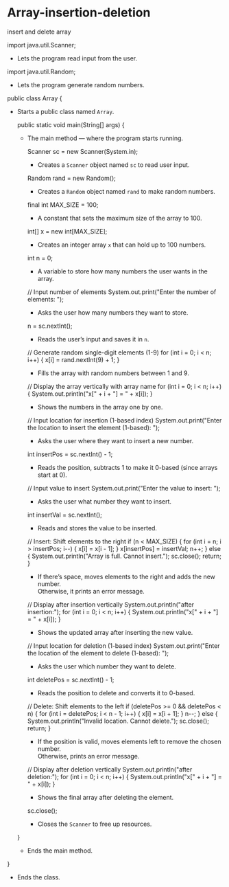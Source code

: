 # Array-insertion-deletion
insert and delete array

import java.util.Scanner;
- Lets the program read input from the user.

import java.util.Random;
- Lets the program generate random numbers.

public class Array {
- Starts a public class named `Array`.

    public static void main(String[] args) {
    - The main method — where the program starts running.

        Scanner sc = new Scanner(System.in);
        - Creates a `Scanner` object named `sc` to read user input.

        Random rand = new Random();
        - Creates a `Random` object named `rand` to make random numbers.

        final int MAX_SIZE = 100;
        - A constant that sets the maximum size of the array to 100.

        int[] x = new int[MAX_SIZE];
        - Creates an integer array `x` that can hold up to 100 numbers.

        int n = 0;
        - A variable to store how many numbers the user wants in the array.

        // Input number of elements
        System.out.print("Enter the number of elements: ");
        - Asks the user how many numbers they want to store.

        n = sc.nextInt();
        - Reads the user’s input and saves it in `n`.

        // Generate random single-digit elements (1-9)
        for (int i = 0; i < n; i++) {
            x[i] = rand.nextInt(9) + 1;
        }
        - Fills the array with random numbers between 1 and 9.

        // Display the array vertically with array name
        for (int i = 0; i < n; i++) {
            System.out.println("x[" + i + "] = " + x[i]);
        }
        - Shows the numbers in the array one by one.

        // Input location for insertion (1-based index)
        System.out.print("Enter the location to insert the element (1-based): ");
        - Asks the user where they want to insert a new number.

        int insertPos = sc.nextInt() - 1;
        - Reads the position, subtracts 1 to make it 0-based (since arrays start at 0).

        // Input value to insert
        System.out.print("Enter the value to insert: ");
        - Asks the user what number they want to insert.

        int insertVal = sc.nextInt();
        - Reads and stores the value to be inserted.

        // Insert: Shift elements to the right
        if (n < MAX_SIZE) {
            for (int i = n; i > insertPos; i--) {
                x[i] = x[i - 1];
            }
            x[insertPos] = insertVal;
            n++;
        } else {
            System.out.println("Array is full. Cannot insert.");
            sc.close();
            return;
        }
        - If there’s space, moves elements to the right and adds the new number.  
          Otherwise, it prints an error message.

        // Display after insertion vertically
        System.out.println("after insertion:");
        for (int i = 0; i < n; i++) {
            System.out.println("x[" + i + "] = " + x[i]);
        }
        - Shows the updated array after inserting the new value.

        // Input location for deletion (1-based index)
        System.out.print("Enter the location of the element to delete (1-based): ");
        - Asks the user which number they want to delete.

        int deletePos = sc.nextInt() - 1;
        - Reads the position to delete and converts it to 0-based.

        // Delete: Shift elements to the left
        if (deletePos >= 0 && deletePos < n) {
            for (int i = deletePos; i < n - 1; i++) {
                x[i] = x[i + 1];
            }
            n--;
        } else {
            System.out.println("Invalid location. Cannot delete.");
            sc.close();
            return;
        }
        - If the position is valid, moves elements left to remove the chosen number.  
          Otherwise, prints an error message.

        // Display after deletion vertically
        System.out.println("after deletion:");
        for (int i = 0; i < n; i++) {
            System.out.println("x[" + i + "] = " + x[i]);
        }
        - Shows the final array after deleting the element.

        sc.close();
        - Closes the `Scanner` to free up resources.

    }
    - Ends the main method.

}
- Ends the class.
